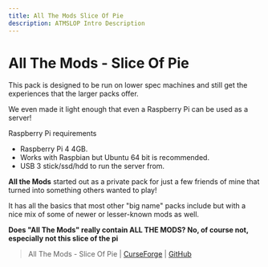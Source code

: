```yaml
---
title: All The Mods Slice Of Pie
description: ATMSLOP Intro Description
---
```


# All The Mods - Slice Of Pie

This pack is designed to be run on lower spec machines and still get the experiences that the larger packs offer.

We even made it light enough that even a Raspberry Pi can be used as a server!

Raspberry Pi requirements

- Raspberry Pi 4 4GB.
- Works with Raspbian but Ubuntu 64 bit is recommended.
- USB 3 stick/ssd/hdd to run the server from.

**All the Mods** started out as a private pack for just a few friends of mine that turned into something others wanted to play! 

It has all the basics that most other "big name" packs include but with a nice mix of some of newer or lesser-known mods as well.

**Does "All The Mods" really contain ALL THE MODS? No, of course not, especially not this slice of the pi**

> All The Mods - Slice Of Pie | [CurseForge](https://legacy.curseforge.com/minecraft/modpacks/all-the-mods-slice-of-pi) | [GitHub](https://github.com/AllTheMods/SLOP-slice-of-pie)
